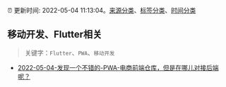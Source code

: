 :alarm_clock: 更新时间: 2022-05-04 11:13:04。[来源分类](../README.md)、[标签分类](../TAGS.md)、[时间分类](../TIMELINE.md)

## 移动开发、Flutter相关


> 关键字：`Flutter`、`PWA`、`移动开发`



- [2022-05-04-发现一个不错的-PWA-电商前端仓库，但是在哪儿对接后端呢？](https://www.v2ex.com/t/850792) 